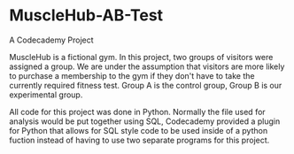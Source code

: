 # MuscleHub-AB-Test
A Codecademy Project

MuscleHub is a fictional gym. In this project, two groups of visitors were assigned a group. We are under the assumption that visitors are more likely to purchase a membership to the gym if they don't have to take the currently required fitness test. Group A is the control group, Group B is our experimental group.

All code for this project was done in Python. Normally the file used for analysis would be put together using SQL, Codecademy provided a plugin for Python that allows for SQL style code to be used inside of a python fuction instead of having to use two separate programs for this project.
